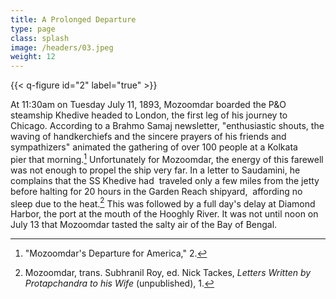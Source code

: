 ```yaml
---
title: A Prolonged Departure
type: page
class: splash
image: /headers/03.jpeg
weight: 12
---
```


{{< q-figure id="2" label="true" >}}

At 11:30am on Tuesday July 11, 1893, Mozoomdar boarded the P&O steamship
Khedive headed to London, the first leg of his journey to Chicago.
According to a Brahmo Samaj newsletter, "enthusiastic shouts, the waving
of handkerchiefs and the sincere prayers of his friends and
sympathizers" animated the gathering of over 100 people at a Kolkata
pier that morning.[^3] Unfortunately for Mozoomdar, the energy of this
farewell was not enough to propel the ship very far. In a letter to
Saudamini, he complains that the SS Khedive had  traveled only a few
miles from the jetty before halting for 20 hours in the Garden Reach
shipyard,  affording no sleep due to the heat.[^4] This was followed by
a full day's delay at Diamond Harbor, the port at the mouth of the
Hooghly River. It was not until noon on July 13 that Mozoomdar tasted
the salty air of the Bay of Bengal.

[^3]: "Mozoomdar's Departure for America," 2.

[^4]: Mozoomdar, trans. Subhranil Roy, ed. Nick Tackes, *Letters Written
    by Protapchandra to his Wife* (unpublished), 1.
